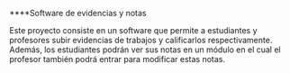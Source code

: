 ****Software de evidencias y notas

Este proyecto consiste en un software que permite a estudiantes y profesores subir evidencias de trabajos y calificarlos respectivamente. Además, los estudiantes podrán ver sus notas en un módulo en el cual el profesor también podrá entrar para modificar estas notas.